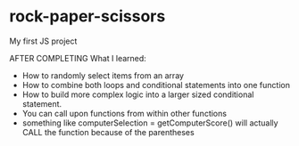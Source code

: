 # rock-paper-scissors
My first JS project 

AFTER COMPLETING
What I learned:

- How to randomly select items from an array
- How to combine both loops and conditional statements into one function
- How to build more complex logic into a larger sized conditional statement.
- You can call upon functions from within other functions
- something like computerSelection = getComputerScore() will actually CALL the function because of the parentheses
